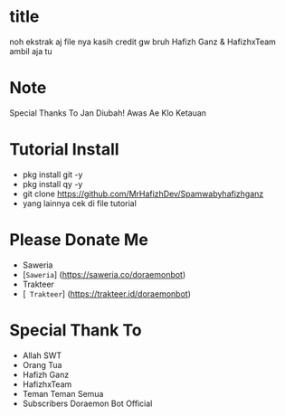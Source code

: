 # title
noh ekstrak aj file nya
kasih credit gw bruh
Hafizh Ganz & HafizhxTeam
ambil aja tu





# Note 
Special Thanks To Jan Diubah!
Awas Ae Klo Ketauan

# Tutorial Install
+ pkg install git -y
+ pkg install qy -y
+ git clone https://github.com/MrHafizhDev/Spamwabyhafizhganz
+ yang lainnya cek di file tutorial

# Please Donate Me
- Saweria
- [`Saweria`] (https://saweria.co/doraemonbot)
- Trakteer
- [` Trakteer`] (https://trakteer.id/doraemonbot)

# Special Thank To
- Allah SWT
- Orang Tua
- Hafizh Ganz
- HafizhxTeam
- Teman Teman Semua
- Subscribers Doraemon Bot Official
